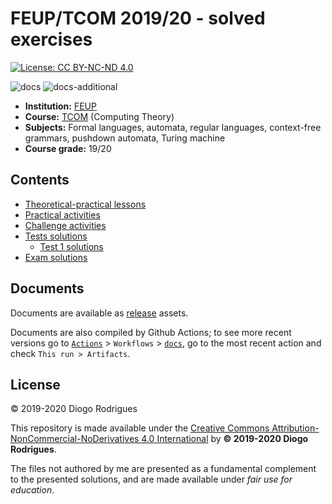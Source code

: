 # FEUP/TCOM 2019/20 - solved exercises

[![License: CC BY-NC-ND 4.0](https://img.shields.io/badge/License-CC%20BY--NC--ND%204.0-lightgrey.svg)](https://creativecommons.org/licenses/by-nc-nd/4.0/)

![docs](https://github.com/dmfrodrigues/feup-tcom-ex/workflows/docs/badge.svg)
![docs-additional](https://github.com/dmfrodrigues/feup-tcom-ex/workflows/docs-additional/badge.svg)

- **Institution:** [FEUP](https://sigarra.up.pt/feup/en/web_page.Inicial)
- **Course:** [TCOM](https://sigarra.up.pt/feup/en/ucurr_geral.ficha_uc_view?pv_ocorrencia_id=436437) (Computing Theory)
- **Subjects:** Formal languages, automata, regular languages, context-free grammars, pushdown automata, Turing machine
- **Course grade:** 19/20

## Contents

- [Theoretical-practical lessons](TP)
- [Practical activities](PA)
- [Challenge activities](CA)
- [Tests solutions](tests)
  - [Test 1 solutions](tests/1)
- [Exam solutions](exam)

## Documents

Documents are available as [release](https://github.com/dmfrodrigues/feup-tcom-ex/releases) assets.

Documents are also compiled by Github Actions; to see more recent versions go to [`Actions`](https://github.com/dmfrodrigues/feup-tcom-ex/actions) > `Workflows` > [`docs`](https://github.com/dmfrodrigues/feup-tcom-ex/actions?query=workflow%3Adocs), go to the most recent action and check `This run > Artifacts`.

## License

© 2019-2020 Diogo Rodrigues

This repository is made available under the [Creative Commons Attribution-NonCommercial-NoDerivatives 4.0 International](LICENSE) by **© 2019-2020 Diogo Rodrigues**.

The files not authored by me are presented as a fundamental complement to the presented solutions, and are made available under *fair use for education*.
